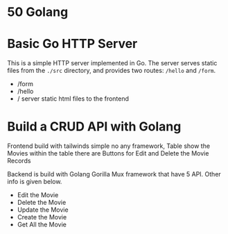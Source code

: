 # 50 Golang

# Basic Go HTTP Server

This is a simple HTTP server implemented in Go. The server serves static files from the `./src` directory, and provides two routes: `/hello` and `/form`.

- /form
- /hello
- / server static html files to the frontend

# Build a CRUD API with Golang

Frontend build with tailwinds simple no any framework, Table show the Movies within the table there are Buttons for Edit and Delete the Movie Records

Backend is build with Golang Gorilla Mux framework that have 5 API. Other info is given below.

- Edit the Movie
- Delete the Movie
- Update the Movie
- Create the Movie
- Get All the Movie
